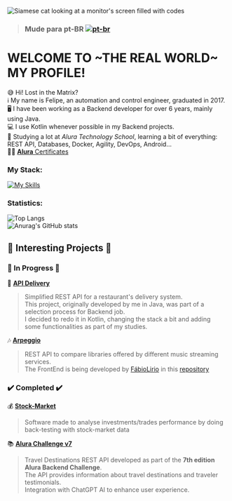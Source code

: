 ![Siamese cat looking at a monitor's screen filled with codes](https://github.com/fabramattos/fabramattos/assets/45768087/aed0438e-2f52-4aca-bd86-2ac169c93e4d)
> ### Mude para pt-BR [![pt-br](https://img.shields.io/badge/lang-pt--br-green.svg)](https://github.com/fabramattos/fabramattos/blob/main/README_PT-BR.md)

# WELCOME TO ~THE REAL WORLD~ MY PROFILE!
😅 Hi! Lost in the Matrix?<br>
ℹ️ My name is Felipe, an automation and control engineer, graduated in 2017.<br>
🖥️ I have been working as a Backend developer for over 6 years, mainly using Java.<br>
💻 I use Kotlin whenever possible in my Backend projects.<br>
🌱 Studying a lot at _Alura Technology School_, learning a bit of everything: REST API, Databases, Docker, Agility, DevOps, Android...<br>
👨‍🎓 [**Alura** Certificates](https://cursos.alura.com.br/vitrinedev/fabramattos)

### My Stack:
[![My Skills](https://skillicons.dev/icons?i=idea,kotlin,java,spring,docker,postgres,mysql,postman,rabbitmq,selenium,github,githubactions,gradle,maven)](https://skillicons.dev)<br>

### Statistics:
![Top Langs](https://github-readme-stats.vercel.app/api/top-langs/?username=fabramattos&layout=compact&theme=vision-friendly-dark)<br>
![Anurag's GitHub stats](https://github-readme-stats.vercel.app/api?username=fabramattos&show_icons=true&theme=vision-friendly-dark&hide_rank=true&hide=contribs,issues)<br>

## 🚨 Interesting Projects 🚨
### 🚧 In Progress 🚧
🍔 **[API Delivery](https://github.com/fabramattos/ApiDelivery)**<br>
> Simplified REST API for a restaurant's delivery system.<br>
> This project, originally developed by me in Java, was part of a selection process for Backend job.<br>
> I decided to redo it in Kotlin, changing the stack a bit and adding some functionalities as part of my studies.<br>

🎶 **[Arpeggio](https://github.com/fabramattos/Arpeggio)**<br>
> REST API to compare libraries offered by different music streaming services.<br>
> The FrontEnd is being developed by [FábioLirio](https://github.com/FabioLiriodev) in this [repository](https://github.com/FabioLiriodev/Arpeggio)<br>

### ✔️ Completed ✔️
💰 **[Stock-Market](https://github.com/fabramattos/PML_Simulador)**<br>
> Software made to analyse investments/trades performance by doing back-testing with stock-market data

📚 **[Alura Challenge v7](https://github.com/fabramattos/Alura_Challenge-Backend-07)**<br>
> Travel Destinations REST API developed as part of the **7th edition Alura Backend Challenge**.<br>
> The API provides information about travel destinations and traveler testimonials.<br>
> Integration with ChatGPT AI to enhance user experience.
